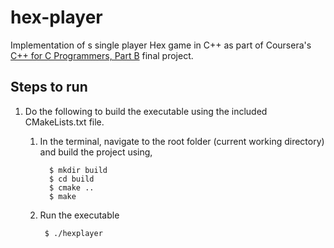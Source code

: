 # hex-player
Implementation of s single player Hex game in C++ as part of Coursera's [C++ for C Programmers, Part B](https://www.coursera.org/learn/c-plus-plus-b/home/welcome) final project.

## Steps to run
1. Do the following to build the executable using the included CMakeLists.txt file.
   1. In the terminal, navigate to the root folder (current working directory) and build the project using,

            $ mkdir build
            $ cd build
            $ cmake ..
            $ make
    2. Run the executable        

            $ ./hexplayer

